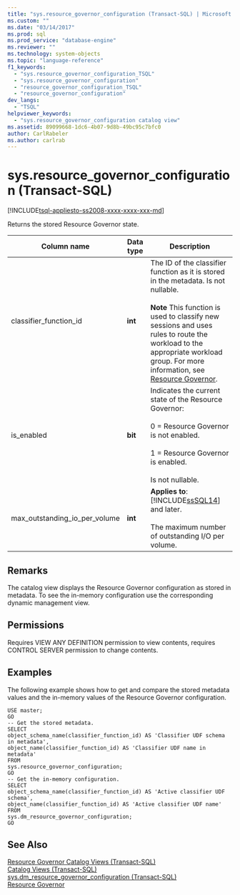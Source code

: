 ```yaml
---
title: "sys.resource_governor_configuration (Transact-SQL) | Microsoft Docs"
ms.custom: ""
ms.date: "03/14/2017"
ms.prod: sql
ms.prod_service: "database-engine"
ms.reviewer: ""
ms.technology: system-objects
ms.topic: "language-reference"
f1_keywords: 
  - "sys.resource_governor_configuration_TSQL"
  - "sys.resource_governor_configuration"
  - "resource_governor_configuration_TSQL"
  - "resource_governor_configuration"
dev_langs: 
  - "TSQL"
helpviewer_keywords: 
  - "sys.resource_governor_configuration catalog view"
ms.assetid: 89099668-1dc6-4b07-9d8b-49bc95c7bfc0
author: CarlRabeler
ms.author: carlrab
---
```

# sys.resource_governor_configuration (Transact-SQL)
[!INCLUDE[tsql-appliesto-ss2008-xxxx-xxxx-xxx-md](../../includes/tsql-appliesto-ss2008-xxxx-xxxx-xxx-md.md)]

  Returns the stored Resource Governor state.  
  
|Column name|Data type|Description|  
|-----------------|---------------|-----------------|  
|classifier_function_id|**int**|The ID of the classifier function as it is stored in the metadata. Is not nullable.<br /><br /> **Note** This function is used to classify new sessions and uses rules to route the workload to the appropriate workload group. For more information, see [Resource Governor](../../relational-databases/resource-governor/resource-governor.md).|  
|is_enabled|**bit**|Indicates the current state of the Resource Governor:<br /><br /> 0 = Resource Governor is not enabled.<br /><br /> 1 = Resource Governor is enabled.<br /><br /> Is not nullable.|  
|max_outstanding_io_per_volume|**int**|**Applies to**: [!INCLUDE[ssSQL14](../../includes/sssql14-md.md)] and later.<br /><br /> The maximum number of outstanding I/O per volume.|  
  
## Remarks  
 The catalog view displays the Resource Governor configuration as stored in metadata. To see the in-memory configuration use the corresponding dynamic management view.  
  
## Permissions  
 Requires VIEW ANY DEFINITION permission to view contents, requires CONTROL SERVER permission to change contents.  
  
## Examples  
 The following example shows how to get and compare the stored metadata values and the in-memory values of the Resource Governor configuration.  
  
```  
USE master;  
GO  
-- Get the stored metadata.  
SELECT   
object_schema_name(classifier_function_id) AS 'Classifier UDF schema in metadata',   
object_name(classifier_function_id) AS 'Classifier UDF name in metadata'  
FROM   
sys.resource_governor_configuration;  
GO  
-- Get the in-memory configuration.  
SELECT   
object_schema_name(classifier_function_id) AS 'Active classifier UDF schema',   
object_name(classifier_function_id) AS 'Active classifier UDF name'  
FROM   
sys.dm_resource_governor_configuration;  
GO  
```  
  
## See Also  
 [Resource Governor Catalog Views &#40;Transact-SQL&#41;](../../relational-databases/system-catalog-views/resource-governor-catalog-views-transact-sql.md)   
 [Catalog Views &#40;Transact-SQL&#41;](../../relational-databases/system-catalog-views/catalog-views-transact-sql.md)   
 [sys.dm_resource_governor_configuration &#40;Transact-SQL&#41;](../../relational-databases/system-dynamic-management-views/sys-dm-resource-governor-configuration-transact-sql.md)   
 [Resource Governor](../../relational-databases/resource-governor/resource-governor.md)  
  
  
